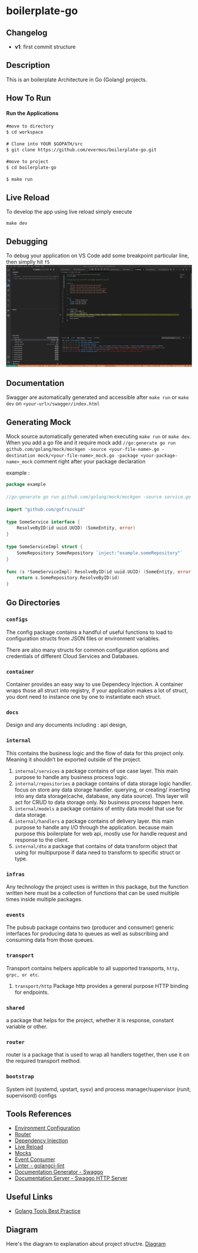 # boilerplate-go
## Changelog
- **v1**: first commit structure

## Description
This is an boilerplate Architecture in Go (Golang) projects.

## How To Run 

#### Run the Applications
```shell
#move to directory
$ cd workspace

# Clone into YOUR $GOPATH/src
$ git clone https://github.com/evermos/boilerplate-go.git

#move to project
$ cd boilerplate-go

$ make run
```

## Live Reload
To develop the app using live reload simply execute

```shell
make dev
```

## Debugging
To debug your application on VS Code add some breakpoint particular line, then simplly hit `f5`
![Debugging Demo](assets/debugging-demo.png)


## Documentation
Swagger are automatically generated and accessible after `make run` or `make dev` on `<your-url>/swagger/index.html`

## Generating Mock ##
Mock source automatically generated when executing `make run` or `make dev`. When you add a go file and it require mock add `//go:generate go run github.com/golang/mock/mockgen -source <your-file-name>.go -destination mock/<your-file-name>_mock.go -package <your-package-name>_mock` comment right after your package declaration

example :

```go
package example

//go:generate go run github.com/golang/mock/mockgen -source service.go -destination mock/service_mock.go -package example_mock

import "github.com/gofrs/uuid"

type SomeService interface {
	ResolveByID(id uuid.UUID) (SomeEntity, error)
}

type SomeServiceImpl struct {
	SomeRepository SomeRepository `inject:"example.someRepository"`
}

func (s *SomeServiceImpl) ResolveByID(id uuid.UUID) (SomeEntity, error) {
	return s.SomeRepository.ResolveByID(id)
}
```

## Go Directories

### `configs`
The config package contains a handful of useful functions to load to configuration structs from JSON files or environment variables.

There are also many structs for common configuration options and credentials of different Cloud Services and Databases.

### `container`
Container provides an easy way to use Dependecy Injection. A container wraps those all struct into registry, if your application makes a lot of struct, you dont need to instance one by one to instantiate each struct.

### `docs`
Design and any documents including : api design,

### `internal`
This contains the business logic and the flow of data for this project only. Meaning it shouldn’t be exported outside of the project.
1. `internal/services`
    a package contains of use case layer. This main purpose to handle any business process logic.
2. `internal/repositories`
    a package contains of data storage logic handler. focus on store any data storage handler. querying, or creating/ inserting into any data storage(cache, database, any data source). This layer will act for CRUD to data storage only. No business process happen here. 
3. `internal/models`
    a package contains of entity data model that use for data storage.
4. `internal/handlers`
    a package contains of delivery layer. this main purpose to handle any I/O through the application. because main purpose this boilerplate for web api, mostly use for handle request and response to the client.
5. `internal/dto`
    a package that contains of data transform object that using for multipurpose if data need to transform to specific struct or type.

### `infras`
Any technology the project uses is written in this package, but the function written here must be a collection of functions that can be used multiple times inside multiple packages.

### `events`
The pubsub package contains two (producer and consumer) generic interfaces for producing data to queues as well as subscribing and consuming data from those queues.

### `transport`
Transport contains helpers applicable to all supported transports, `http, grpc, or etc`.
1. `transport/http`
    Package http provides a general purpose HTTP binding for endpoints.

### `shared`
a package that helps for the project, whether it is response, constant variable or other.

### `router`
router is a package that is used to wrap all handlers together, then use it on the required transport method.

### `bootstrap`
System init (systemd, upstart, sysv) and process manager/supervisor (runit, supervisord) configs

## Tools References
- [Environment Configuration](https://github.com/spf13/viper)
- [Router](https://github.com/go-chi/chi)
- [Dependency Injection](https://github.com/facebookarchive/inject)
- [Live Reload](https://github.com/cosmtrek/air)
- [Mocks](https://github.com/golang/mock)
- [Event Consumer](https://github.com/nsqio/go-nsq)
- [Linter - golangci-lint](github.com/golangci/golangci-lint)
- [Documentation Generator - Swaggo](github.com/swaggo/swag/cmd/swag)
- [Documentation Server - Swaggo HTTP Server](github.com/swaggo/http-swagger)

## Useful Links
- [Golang Tools Best Practice](https://github.com/go-modules-by-example/index/tree/master/010_tools)

## Diagram
Here's the diagram to explanation about project structre.
[Diagram](https://drive.google.com/file/d/1uxb2dwHA1GFWuPs9ljhsMBMCjP6gVGtk/view)